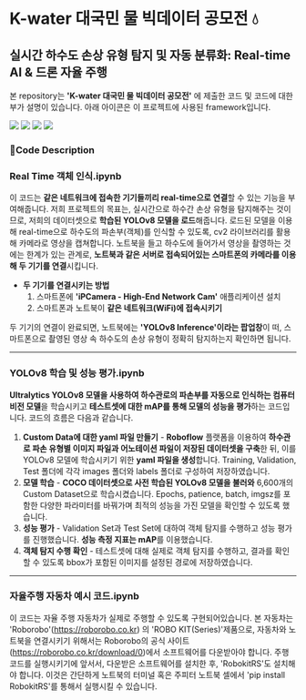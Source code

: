 # K-water 대국민 물 빅데이터 공모전 💧
## 실시간 하수도 손상 유형 탐지 및 자동 분류화: Real-time AI & 드론 자율 주행

본 repository는 **'K-water 대국민 물 빅데이터 공모전'** 에 제출한 코드 및 코드에 대한 부가 설명이 있습니다. 아래 아이콘은 이 프로젝트에 사용된 framework입니다.

<div align="left">
   <img src="https://img.shields.io/badge/Python-3776AB?style=flat-square&logo=Python&logoColor=white"/>
   <img src="https://img.shields.io/badge/Jupyter-F37626?style=flat-square&logo=Jupyter&logoColor=white"/>
   <img src="https://img.shields.io/badge/Ultralytics-024DA1?style=flat-square&logo=Ultralytics&logoColor=white"/>
   <img src="https://img.shields.io/badge/OpenCV-5C3EE8?style=flat-square&logo=OpenCV&logoColor=white"/>
</div>

### 📄Code Description
### Real Time 객체 인식.ipynb
이 코드는 **같은 네트워크에 접속한 기기들끼리 real-time으로 연결**할 수 있는 기능을 부여해줍니다. 저희 프로젝트의 목표는, 실시간으로 하수간 손상 유형을 탐지해주는 것이므로, 저희의 데이터셋으로 **학습된 YOLOv8 모델을 로드**해줍니다. 로드된 모델을 이용해 real-time으로 하수도의 파손부(객체)를 인식할 수 있도록, cv2 라이브러리를 활용해 카메라로 영상을 캡쳐합니다. 노트북을 들고 하수도에 들어가서 영상을 촬영하는 것에는 한계가 있는 관계로, **노트북과 같은 서버로 접속되어있는 스마트폰의 카메라를 이용해 두 기기를 연결**시킵니다.
* **두 기기를 연결시키는 방법**
  1. 스마트폰에 **'iPCamera - High-End Network Cam'** 애플리케이션 설치
  2. 스마트폰과 노트북이 **같은 네트워크(WiFi)에 접속시키기**

두 기기의 연결이 완료되면, 노트북에는 **'YOLOv8 Inference'이라는 팝업창**이 떠, 스마트폰으로 촬영된 영상 속 하수도의 손상 유형이 정확히 탐지하는지 확인하면 됩니다.

-----

### YOLOv8 학습 및 성능 평가.ipynb
**Ultralytics YOLOv8 모델을 사용하여 하수관로의 파손부를 자동으로 인식하는 컴퓨터 비전 모델**을 학습시키고 **테스트셋에 대한 mAP를 통해 모델의 성능을 평가**하는 코드입니다. 코드의 흐름은 다음과 같습니다.
1. **Custom Data에 대한 yaml 파일 만들기** - **Roboflow** 플랫폼을 이용하여 **하수관로 파손 유형별 이미지 파일과 어노테이션 파일이 저장된 데이터셋을 구축**한 뒤, 이를 YOLOv8 모델에 학습시키기 위한 **yaml 파일을 생성**합니다. Training, Validation, Test 폴더에 각각 images 폴더와 labels 폴더로 구성하여 저장하였습니다. 
2. **모델 학습** - **COCO 데이터셋으로 사전 학습된 YOLOv8 모델을 불러와** 6,600개의 Custom Dataset으로 학습시켰습니다. Epochs, patience, batch, imgsz를 포함한 다양한 파라미터를 바꿔가며 최적의 성능을 가진 모델을 확인할 수 있도록 했습니다. 
3. **성능 평가** - Validation Set과 Test Set에 대하여 객체 탐지를 수행하고 성능 평가를 진행했습니다. **성능 측정 지표는 mAP**를 이용했습니다. 
4. **객체 탐지 수행 확인** - 테스트셋에 대해 실제로 객체 탐지를 수행하고, 결과를 확인할 수 있도록 bbox가 포함된 이미지를 설정된 경로에 저장하였습니다. 
-----

### 자율주행 자동차 예시 코드.ipynb
이 코드는 자율 주행 자동차가 실제로 주행할 수 있도록 구현되어있습니다. 본 자동차는 'Roborobo'(https://roborobo.co.kr) 의 'ROBO KIT(Series)'제품으로, 자동차와 노트북을 연결시키기 위해서는 Roborobo의 공식 사이트(https://roborobo.co.kr/download/0)에서 소프트웨어를 다운받아야 합니다. 주행 코드를 실행시키기에 앞서서, 다운받은 소프트웨어를 설치한 후, 'RobokitRS'도 설치해야 합니다. 이것은 간단하게 노트북의 터미널 혹은 주피터 노트북 셀에서 'pip install RobokitRS'를 통해서 실행시킬 수 있습니다.
